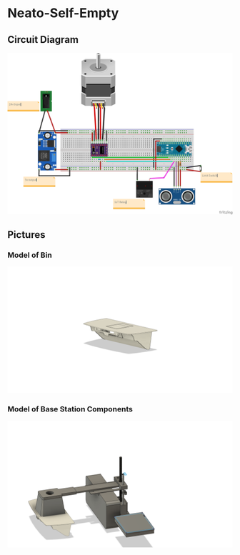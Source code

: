 # Neato-Self-Empty

## Circuit Diagram
![Alt text](Images/circuit_bb.png?raw=true "Circuit")


## Pictures

### Model of Bin
![Alt text](Images/bin.png?raw=true "Bin")

### Model of Base Station Components
![Alt text](Images/base_station.png?raw=true "Base Station")